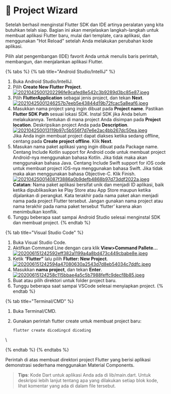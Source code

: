 # 📖 Project Wizard

Setelah berhasil menginstal Flutter SDK dan IDE artinya peralatan yang kita butuhkan telah siap. Bagian ini akan menjelaskan langkah-langkah untuk membuat aplikasi Flutter baru, mulai dari template, cara aplikasi, dan menggunakan "Hot Reload" setelah Anda melakukan perubahan kode aplikasi.

Pilih alat pengembangan (IDE) favorit Anda untuk menulis baris perintah, membangun, dan menjalankan aplikasi Flutter.

{% tabs %}
{% tab title="Android Studio/IntelliJ" %}
1. Buka Android Studio/IntelliJ.
2. Pilih **Create New Flutter Project**.\
   [![20210425001202296fe9cafed8e542c3b9289d3bc85e87.jpeg](https://d17ivq9b7rppb3.cloudfront.net/original/academy/20210425001202296fe9cafed8e542c3b9289d3bc85e87.jpeg)](https://www.dicoding.com/academies/159/tutorials/8586?from=6451#)
3. Pilih **FlutterApplication** sebagai jenis project, dan tekan **Next**.\
   [![20210425001246257b7eeb5e43844d19b72fcac5a8eaf6.jpeg](https://d17ivq9b7rppb3.cloudfront.net/original/academy/20210425001246257b7eeb5e43844d19b72fcac5a8eaf6.jpeg)](https://www.dicoding.com/academies/159/tutorials/8586?from=6451#)
4. Masukkan nama project yang ingin dibuat pada **Project name**. Pastikan **Flutter SDK Path** sesuai lokasi SDK. Instal SDK jika Anda belum melakukannya. Tentukan di mana project Anda disimpan pada **Project location**. Deskripsikan project Anda pada **Description**.[![202104250013119b97c5b556f7d7e6e2ac4bb267dc50ea.jpeg](https://d17ivq9b7rppb3.cloudfront.net/original/academy/202104250013119b97c5b556f7d7e6e2ac4bb267dc50ea.jpeg)](https://www.dicoding.com/academies/159/tutorials/8586?from=6451#)\
   Jika Anda ingin membuat project dapat diakses ketika sedang offline, centang pada **Create project offline**. Klik **Next**.
5. Masukan nama paket aplikasi yang ingin dibuat pada Package name. Centang Include Kotlin support for Android code untuk membuat project Android-nya menggunakan bahasa Kotlin. Jika tidak maka akan menggunakan bahasa Java. Centang Include Swift support for iOS code untuk membuat project iOS-nya menggunakan bahasa Swift. Jika tidak maka akan menggunakan bahasa Objective-C. Klik Finish.[![202104250014087f3886a0b9defb4868b97d73ddf2022a.jpeg](https://d17ivq9b7rppb3.cloudfront.net/original/academy/202104250014087f3886a0b9defb4868b97d73ddf2022a.jpeg)](https://www.dicoding.com/academies/159/tutorials/8586?from=6451#)\
   **Catatan**: Nama paket aplikasi bersifat unik dan menjadi ID aplikasi, baik ketika dipublikasikan ke Play Store atau App Store maupun ketika dijalankan di perangkat. Kata terakhir pada nama paket akan menjadi nama pada project Flutter tersebut. Jangan gunakan nama project atau nama terakhir pada nama paket tersebut ‘flutter’ karena akan menimbulkan konflik.
6. Tunggu beberapa saat sampai Android Studio selesai menginstal SDK dan membuat project.
{% endtab %}

{% tab title="Visual Studio Code" %}
1. Buka Visual Studio Code.
2. Aktifkan Command Line dengan cara klik **View>Command Pallete…**\
   [![202006151242592eff382a1199a4a8bd473c449cbabe8e.jpeg](https://d17ivq9b7rppb3.cloudfront.net/original/academy/202006151242592eff382a1199a4a8bd473c449cbabe8e.jpeg)](https://www.dicoding.com/academies/159/tutorials/8586?from=6451#)
3. Ketik “**Flutter”** lalu pilih **Flutter: New Project**.\
   [![202006151242594a47080630a2543d7d8eb54034c7ddfc.jpeg](https://d17ivq9b7rppb3.cloudfront.net/original/academy/202006151242594a47080630a2543d7d8eb54034c7ddfc.jpeg)](https://www.dicoding.com/academies/159/tutorials/8586?from=6451#)
4. Masukkan **nama project**, dan tekan **Enter**.\
   [![20200615124258c115bbae4a5c5b7988feffc9decf8b85.jpeg](https://d17ivq9b7rppb3.cloudfront.net/original/academy/20200615124258c115bbae4a5c5b7988feffc9decf8b85.jpeg)](https://www.dicoding.com/academies/159/tutorials/8586?from=6451#)
5. Buat atau pilih direktori untuk folder project baru.
6. Tunggu beberapa saat sampai VSCode selesai menyiapkan project.
{% endtab %}

{% tab title="Terminal/CMD" %}
1. Buka Terminal/CMD.
2.  Gunakan perintah flutter create untuk membuat project baru:

    ```
    flutter create dicodingcd dicoding
    ```

\

{% endtab %}
{% endtabs %}





Perintah di atas membuat direktori project Flutter yang berisi aplikasi demonstrasi sederhana menggunakan Material Components.

> **Tips**: Kode Dart untuk aplikasi Anda ada di lib/main.dart. Untuk deskripsi lebih lanjut tentang apa yang dilakukan setiap blok kode, lihat komentar yang ada di dalam file tersebut.
